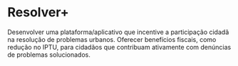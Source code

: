 # Resolver+
Desenvolver uma plataforma/aplicativo que incentive a participação cidadã na resolução de problemas urbanos. Oferecer benefícios fiscais, como redução no IPTU, para cidadãos que contribuam ativamente com denúncias de problemas solucionados.
